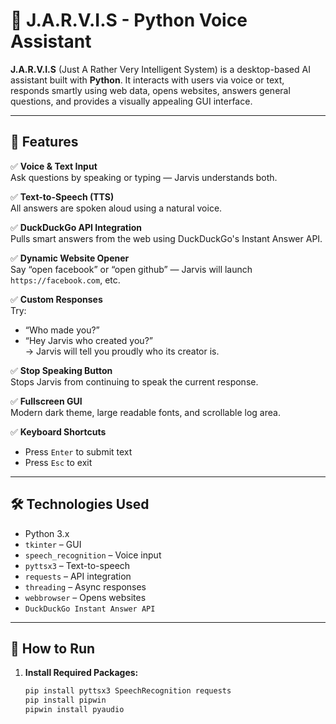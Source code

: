 # 🤖 J.A.R.V.I.S - Python Voice Assistant

**J.A.R.V.I.S** (Just A Rather Very Intelligent System) is a desktop-based AI assistant built with **Python**. It interacts with users via voice or text, responds smartly using web data, opens websites, answers general questions, and provides a visually appealing GUI interface.

---

## 🎯 Features

✅ **Voice & Text Input**  
Ask questions by speaking or typing — Jarvis understands both.

✅ **Text-to-Speech (TTS)**  
All answers are spoken aloud using a natural voice.

✅ **DuckDuckGo API Integration**  
Pulls smart answers from the web using DuckDuckGo's Instant Answer API.

✅ **Dynamic Website Opener**  
Say “open facebook” or “open github” — Jarvis will launch `https://facebook.com`, etc.

✅ **Custom Responses**  
Try:  
- “Who made you?”  
- “Hey Jarvis who created you?”  
→ Jarvis will tell you proudly who its creator is.

✅ **Stop Speaking Button**  
Stops Jarvis from continuing to speak the current response.

✅ **Fullscreen GUI**  
Modern dark theme, large readable fonts, and scrollable log area.

✅ **Keyboard Shortcuts**  
- Press `Enter` to submit text  
- Press `Esc` to exit

---

## 🛠️ Technologies Used

- Python 3.x  
- `tkinter` – GUI  
- `speech_recognition` – Voice input  
- `pyttsx3` – Text-to-speech  
- `requests` – API integration  
- `threading` – Async responses  
- `webbrowser` – Opens websites  
- `DuckDuckGo Instant Answer API`

---

## 🚀 How to Run

1. **Install Required Packages:**
   ```bash
   pip install pyttsx3 SpeechRecognition requests
   pip install pipwin
   pipwin install pyaudio

   

